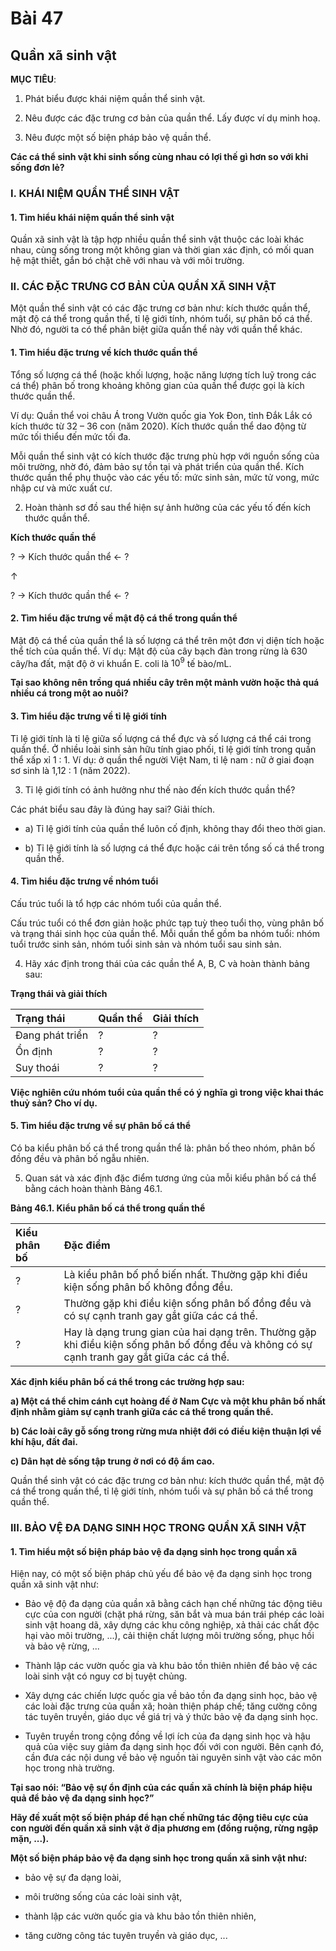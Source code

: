 # Bài 47
## Quần xã sinh vật

**MỤC TIÊU**:

1.  Phát biểu được khái niệm quần thể sinh vật.

2.  Nêu được các đặc trưng cơ bản của quần thể. Lấy được ví dụ minh hoạ.

3.  Nêu được một số biện pháp bảo vệ quần thể.

**Các cá thể sinh vật khi sinh sống cùng nhau có lợi thế gì hơn so với khi sống đơn lẻ?**

### I. KHÁI NIỆM QUẦN THỂ SINH VẬT

#### 1. Tìm hiểu khái niệm quần thể sinh vật

Quần xã sinh vật là tập hợp nhiều quần thể sinh vật thuộc các loài khác nhau, cùng sống trong một không gian và thời gian xác định, có mối quan hệ mật thiết, gắn bó chặt chẽ với nhau và với môi trường.

### II. CÁC ĐẶC TRƯNG CƠ BẢN CỦA QUẦN XÃ SINH VẬT

Một quần thể sinh vật có các đặc trưng cơ bản như: kích thước quần thể, mật độ cá thể trong quần thể, tỉ lệ giới tính, nhóm tuổi, sự phân bố cá thể. Nhờ đó, người ta có thể phân biệt giữa quần thể này với quần thể khác.

#### 1. Tìm hiểu đặc trưng về kích thước quần thể

Tổng số lượng cá thể (hoặc khối lượng, hoặc năng lượng tích luỹ trong các cá thể) phân bố trong khoảng không gian của quần thể được gọi là kích thước quần thể.

Ví dụ: Quần thể voi châu Á trong Vườn quốc gia Yok Đon, tỉnh Đắk Lắk có kích thước từ 32 – 36 con (năm 2020). Kích thước quần thể dao động từ mức tối thiểu đến mức tối đa.

Mỗi quần thể sinh vật có kích thước đặc trưng phù hợp với nguồn sống của môi trường, nhờ đó, đảm bảo sự tồn tại và phát triển của quần thể. Kích thước quần thể phụ thuộc vào các yếu tố: mức sinh sản, mức tử vong, mức nhập cư và mức xuất cư.

2.  Hoàn thành sơ đồ sau thể hiện sự ảnh hưởng của các yếu tố đến kích thước quần thể.

**Kích thước quần thể**

? $\rightarrow$ Kích thước quần thể $\leftarrow$ ?

$\uparrow$

? $\rightarrow$ Kích thước quần thể $\leftarrow$ ?

#### 2. Tìm hiểu đặc trưng về mật độ cá thể trong quần thể

Mật độ cá thể của quần thể là số lượng cá thể trên một đơn vị diện tích hoặc thể tích của quần thể. Ví dụ: Mật độ của cây bạch đàn trong rừng là 630 cây/ha đất, mật độ ở vi khuẩn E. coli là $10^9$ tế bào/mL.

**Tại sao không nên trồng quá nhiều cây trên một mảnh vườn hoặc thả quá nhiều cá trong một ao nuôi?**

#### 3. Tìm hiểu đặc trưng về tỉ lệ giới tính

Tỉ lệ giới tính là tỉ lệ giữa số lượng cá thể đực và số lượng cá thể cái trong quần thể. Ở nhiều loài sinh sản hữu tính giao phối, tỉ lệ giới tính trong quần thể xấp xỉ 1 : 1. Ví dụ: ở quần thể người Việt Nam, tỉ lệ nam : nữ ở giai đoạn sơ sinh là 1,12 : 1 (năm 2022).

3.  Tỉ lệ giới tính có ảnh hưởng như thế nào đến kích thước quần thể?

Các phát biểu sau đây là đúng hay sai? Giải thích.

*   a) Tỉ lệ giới tính của quần thể luôn cố định, không thay đổi theo thời gian.

*   b) Tỉ lệ giới tính là số lượng cá thể đực hoặc cái trên tổng số cá thể trong quần thể.

#### 4. Tìm hiểu đặc trưng về nhóm tuổi

Cấu trúc tuổi là tổ hợp các nhóm tuổi của quần thể.

Cấu trúc tuổi có thể đơn giản hoặc phức tạp tuỳ theo tuổi thọ, vùng phân bố và trạng thái sinh học của quần thể. Mỗi quần thể gồm ba nhóm tuổi: nhóm tuổi trước sinh sản, nhóm tuổi sinh sản và nhóm tuổi sau sinh sản.

4.  Hãy xác định trong thái của các quần thể A, B, C và hoàn thành bảng sau:

**Trạng thái và giải thích**

| Trạng thái       | Quần thể | Giải thích |
| :--------------- | :------- | :---------- |
| Đang phát triển | ?        | ?           |
| Ổn định          | ?        | ?           |
| Suy thoái        | ?        | ?           |

**Việc nghiên cứu nhóm tuổi của quần thể có ý nghĩa gì trong việc khai thác thuỷ sản? Cho ví dụ.**

#### 5. Tìm hiểu đặc trưng về sự phân bố cá thể

Có ba kiểu phân bố cá thể trong quần thể là: phân bố theo nhóm, phân bố đồng đều và phân bố ngẫu nhiên.

5.  Quan sát và xác định đặc điểm tương ứng của mỗi kiểu phân bố cá thể bằng cách hoàn thành Bảng 46.1.

**Bảng 46.1. Kiểu phân bố cá thể trong quần thể**

| Kiểu phân bố | Đặc điểm                                                                                                        |
| :----------- | :-------------------------------------------------------------------------------------------------------------- |
| ?            | Là kiểu phân bố phổ biến nhất. Thường gặp khi điều kiện sống phân bố không đồng đều.                           |
| ?            | Thường gặp khi điều kiện sống phân bố đồng đều và có sự cạnh tranh gay gắt giữa các cá thể.                   |
| ?            | Hay là dạng trung gian của hai dạng trên. Thường gặp khi điều kiện sống phân bố đồng đều và không có sự cạnh tranh gay gắt giữa các cá thể. |

**Xác định kiểu phân bố cá thể trong các trường hợp sau:**

**a) Một cá thể chim cánh cụt hoàng đế ở Nam Cực và một khu phân bố nhất định nhằm giảm sự cạnh tranh giữa các cá thể trong quần thể.**

**b) Các loài cây gỗ sống trong rừng mưa nhiệt đới có điều kiện thuận lợi về khí hậu, đất đai.**

**c) Dân hạt dẻ sống tập trung ở nơi có độ ẩm cao.**

Quần thể sinh vật có các đặc trưng cơ bản như: kích thước quần thể, mật độ cá thể trong quần thể, tỉ lệ giới tính, nhóm tuổi và sự phân bố cá thể trong quần thể.

### III. BẢO VỆ ĐA DẠNG SINH HỌC TRONG QUẦN XÃ SINH VẬT

#### 1. Tìm hiểu một số biện pháp bảo vệ đa dạng sinh học trong quần xã

Hiện nay, có một số biện pháp chủ yếu để bảo vệ đa dạng sinh học trong quần xã sinh vật như:

*   Bảo vệ độ đa dạng của quần xã bằng cách hạn chế những tác động tiêu cực của con người (chặt phá rừng, săn bắt và mua bán trái phép các loài sinh vật hoang dã, xây dựng các khu công nghiệp, xả thải các chất độc hại vào môi trường, ...), cải thiện chất lượng môi trường sống, phục hồi và bảo vệ rừng, ...

*   Thành lập các vườn quốc gia và khu bảo tồn thiên nhiên để bảo vệ các loài sinh vật có nguy cơ bị tuyệt chủng.

*   Xây dựng các chiến lược quốc gia về bảo tồn đa dạng sinh học, bảo vệ các loài đặc trưng của quần xã; hoàn thiện pháp chế; tăng cường công tác tuyên truyền, giáo dục về giá trị và ý thức bảo vệ đa dạng sinh học.

*   Tuyên truyền trong cộng đồng về lợi ích của đa dạng sinh học và hậu quả của việc suy giảm đa dạng sinh học đối với con người. Bên cạnh đó, cần đưa các nội dung về bảo vệ nguồn tài nguyên sinh vật vào các môn học trong nhà trường.

**Tại sao nói: “Bảo vệ sự ổn định của các quần xã chính là biện pháp hiệu quả để bảo vệ đa dạng sinh học?”**

**Hãy đề xuất một số biện pháp để hạn chế những tác động tiêu cực của con người đến quần xã sinh vật ở địa phương em (đồng ruộng, rừng ngập mặn, ...).**

**Một số biện pháp bảo vệ đa dạng sinh học trong quần xã sinh vật như:**

*   bảo vệ sự đa dạng loài,

*   môi trường sống của các loài sinh vật,

*   thành lập các vườn quốc gia và khu bảo tồn thiên nhiên,

*   tăng cường công tác tuyên truyền và giáo dục, ...

